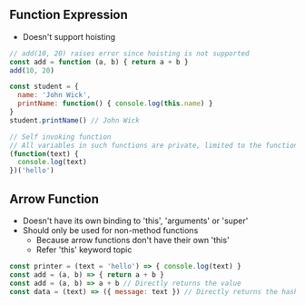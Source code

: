 ## Function Expression
- Doesn't support hoisting

```js
// add(10, 20) raises error since hoisting is not supported
const add = function (a, b) { return a + b }
add(10, 20)

const student = {
  name: 'John Wick',
  printName: function() { console.log(this.name) }
}
student.printName() // John Wick

// Self invoking function
// All variables in such functions are private, limited to the function scope
(function(text) {
  console.log(text)
})('hello')
```

## Arrow Function
- Doesn't have its own binding to 'this', 'arguments' or 'super'
- Should only be used for non-method functions
  - Because arrow functions don't have their own 'this'
  - Refer 'this' keyword topic

```js
const printer = (text = 'hello') => { console.log(text) }
const add = (a, b) => { return a + b }
const add = (a, b) => a + b // Directly returns the value
const data = (text) => ({ message: text }) // Directly returns the hash
```
